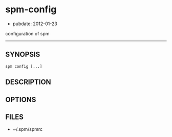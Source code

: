 # spm-config

- pubdate: 2012-01-23

configuration of spm

-----------

## SYNOPSIS

```
spm config [...]
```


## DESCRIPTION


## OPTIONS


## FILES

- ~/.spm/spmrc
